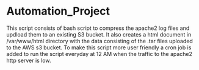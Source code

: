 # Automation_Project
This script consists of bash script to compress the apache2 log files and updload them to an existing S3 bucket. It also creates a html document in /var/www/html directory with the data consisting of the .tar files uploaded to the AWS s3 bucket. 
To make this script more user friendly a cron job is added to run the script everyday at 12 AM when the traffic to the apache2 http server is low.
